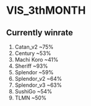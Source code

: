 ﻿# VIS_3thMONTH
## Currently winrate
1. Catan_v2 ~75%
2. Century ~53%
3. Machi Koro ~41%
4. Sheriff ~93%
5. Splendor ~59%
6. Splendor_v2 ~64%
7. Splendor_v3 ~63%
8. SushiGo ~54%
9. TLMN ~50%


